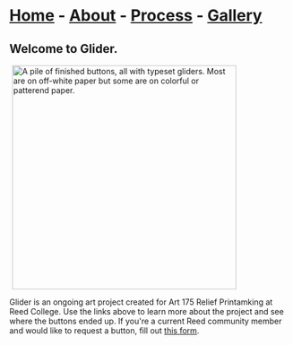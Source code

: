 # [Home](./index.md) - [About](./about.md) - [Process](./process.md) - [Gallery](./gallery.md)

## Welcome to Glider.
<img src="https://user-images.githubusercontent.com/94495260/144149793-e104d5ea-d09e-4753-8bd5-292cfce6bf6e.jpg" alt="A pile of finished buttons, all with typeset gliders. Most are on off-white paper but some are on colorful or patterend paper." hspace="5" style="width:400px;"/>

Glider is an ongoing art project created for Art 175 Relief Printamking at Reed College. 
Use the links above to learn more about the project and see where the buttons ended up.
If you're a current Reed community member and would like to request a button, fill out [this form](https://forms.gle/iQ5kpSyjWoCBcziu9).
